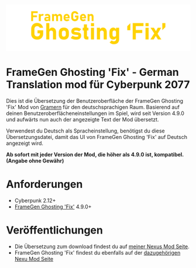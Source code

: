 ![FrameGen Ghosting 'Fix' logo](https://raw.githubusercontent.com/gramern/cp77-ghosting-fix/main-xl/docs/assets/images/fgghostingfix_title_2000_500.png)

# FrameGen Ghosting 'Fix' - German Translation mod für Cyberpunk 2077
Dies ist die Übersetzung der Benutzeroberfläche der FrameGen Ghosting 'Fix' Mod von [Gramern](https://github.com/gramern/cp77-ghosting-fix) für den deutschsprachigen Raum. Basierend auf deinen Benutzeroberflächeneinstellungen im Spiel, wird seit Version 4.9.0 und aufwärts nun auch der angezeigte Text der Mod übersetzt.

Verwendest du Deutsch als Spracheinstellung, benötigst du diese Übersetzungsdatei, damit das UI von FrameGen Ghosting 'Fix' auf Deutsch angezeigt wird.

**Ab sofort mit jeder Version der Mod, die höher als 4.9.0 ist, kompatibel. (Angabe ohne Gewähr)**

# Anforderungen
+ Cyberpunk 2.12+
+ [FrameGen Ghosting 'Fix'](https://www.nexusmods.com/cyberpunk2077/mods/13029?tab=files) 4.9.0+

# Veröffentlichungen
+ Die Übersetzung zum download findest du auf [meiner Nexus Mod Seite](https://www.nexusmods.com/cyberpunk2077/mods/15367).
+ FrameGen Ghosting 'Fix' findest du ebenfalls auf der [dazugehörigen Nexu Mod Seite](https://www.nexusmods.com/cyberpunk2077/mods/13029)